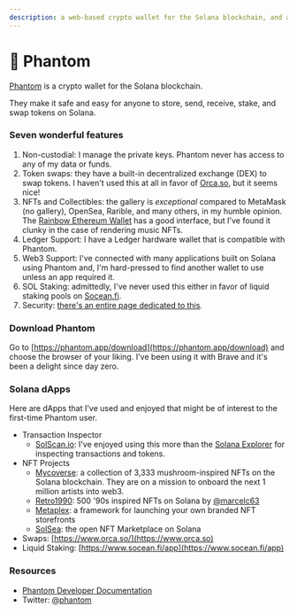 ```yaml
---
description: a web-based crypto wallet for the Solana blockchain, and actually love
---
```


# 👻 Phantom

[Phantom](https://phantom.app) is a crypto wallet for the Solana blockchain.

They make it safe and easy for anyone to store, send, receive, stake, and swap tokens on Solana.

### Seven wonderful features

1. Non-custodial: I manage the private keys. Phantom never has access to any of my data or funds.
2. Token swaps: they have a built-in decentralized exchange (DEX) to swap tokens. I haven't used this at all in favor of [Orca.so](https://www.orca.so), but it seems nice!
3. NFTs and Collectibles: the gallery is _exceptional_ compared to MetaMask (no gallery), OpenSea, Rarible, and many others, in my humble opinion. The [Rainbow Ethereum Wallet](https://rainbow.me) has a good interface, but I've found it clunky in the case of rendering music NFTs.
4. Ledger Support: I have a Ledger hardware wallet that is compatible with Phantom.
5. Web3 Support: I've connected with many applications built on Solana using Phantom and, I'm hard-pressed to find another wallet to use unless an app required it.
6. SOL Staking: admittedly, I've never used this either in favor of liquid staking pools on [Socean.fi](https://www.socean.fi/app).
7. Security: [there's an entire page dedicated to this](https://phantom.app/security).

### Download Phantom

Go to [https://phantom.app/download](https://phantom.app/download) and choose the browser of your liking. I've been using it with Brave and it's been a delight since day zero.

### Solana dApps

Here are dApps that I've used and enjoyed that might be of interest to the first-time Phantom user.

* Transaction Inspector
  * [SolScan.io](https://solscan.io): I've enjoyed using this more than the [Solana Explorer](https://explorer.solana.com) for inspecting transactions and tokens.
* NFT Projects
  * [Mycoverse](https://mycoverse.xyz): a collection of 3,333 mushroom-inspired NFTs on the Solana blockchain. They are on a mission to onboard the next 1 million artists into web3.
  * [Retro1990](https://retro1990.xyz): 500 '90s inspired NFTs on Solana by [@marcelc63](https://twitter.com/marcelc63)
  * [Metaplex](https://www.metaplex.com): a framework for launching your own branded NFT storefronts
  * [SolSea](https://solsea.io): the open NFT Marketplace on Solana
* Swaps: [https://www.orca.so/](https://www.orca.so)
* Liquid Staking: [https://www.socean.fi/app](https://www.socean.fi/app)

### Resources

* [Phantom Developer Documentation](https://docs.phantom.app)
* Twitter: [@phantom](https://twitter.com/phantom)
